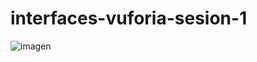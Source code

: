 # interfaces-vuforia-sesion-1

![imagen](https://github.com/Francisco-Marques-Armas/interfaces-vuforia-sesion-1/assets/72305337/80325078-e4d4-4739-ab19-ff59133dc97e)


